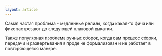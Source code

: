 ```yaml
---
layout: article
---
```

Cамая частая проблема - медленные релизы, когда какая-то фича или фикс застревают до следующей плановой выкатки.

Также популярная проблема ручных сборок, когда сам процесс сборки, передачи и развертывания в проде не формализован и не работает в повторяющейся манере.
